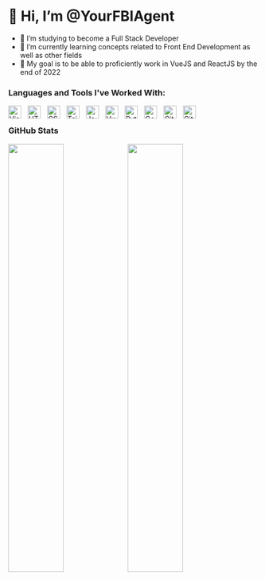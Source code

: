# 👋 Hi, I’m @YourFBIAgent

- 👀 I’m studying to become a Full Stack Developer
- 🌱 I’m currently learning concepts related to Front End Development as well as other fields
- :goal_net: My goal is to be able to proficiently work in VueJS and ReactJS by the end of 2022

### Languages and Tools I've Worked With:

<img align="left" alt="Visual Studio Code" width="26px" src="https://cdn.jsdelivr.net/gh/devicons/devicon/icons/vscode/vscode-original.svg" style="padding-right:10px;" />
<img align="left" alt="HTML5" width="26px" src="https://cdn.jsdelivr.net/gh/devicons/devicon/icons/html5/html5-original.svg" style="padding-right:10px;" />
<img align="left" alt="CSS3" width="26px" src="https://cdn.jsdelivr.net/gh/devicons/devicon/icons/css3/css3-original.svg" style="padding-right:10px;" />
<img align="left" alt="Tailwindcss" width="26px" src="https://cdn.jsdelivr.net/gh/devicons/devicon/icons/tailwindcss/tailwindcss-plain.svg" style="padding-right:10px;" />
<img align="left" alt="JavaScript" width="26px" src="https://cdn.jsdelivr.net/gh/devicons/devicon/icons/javascript/javascript-original.svg" style="padding-right:10px;" />
<img align="left" alt="VueJS" width="26px" src="https://cdn.jsdelivr.net/gh/devicons/devicon/icons/vuejs/vuejs-original.svg" style="padding-right:10px;" />
<img align="left" alt="Python" width="26px" src="https://cdn.jsdelivr.net/gh/devicons/devicon/icons/python/python-original.svg" style="padding-right:10px;" />
<img align="left" alt="C++" width="26px" src="https://cdn.jsdelivr.net/gh/devicons/devicon/icons/cplusplus/cplusplus-original.svg" style="padding-right:10px;" />
<img align="left" alt="GitHub" width="26px" src="https://cdn.jsdelivr.net/gh/devicons/devicon@v2.15.1/devicon.min.css" style="padding-right:10px;" />
<img align="left" alt="Git" width="26px" src="https://cdn.jsdelivr.net/gh/devicons/devicon/icons/git/git-original.svg"
 style="padding-right:10px;" />

<br>

### GitHub Stats
<img align='left' width='47%' src='https://github-readme-stats.vercel.app/api?username=YourFBIAgent&theme=tokyonight'/>

<img align='left' width='47%' src='https://github-readme-stats.vercel.app/api/top-langs/?username=YourFBIAgent&layout=compact'/>

<!---
YourFBIAgent/YourFBIAgent is a ✨ special ✨ repository because its `README.md` (this file) appears on your GitHub profile.
You can click the Preview link to take a look at your changes.
--->
